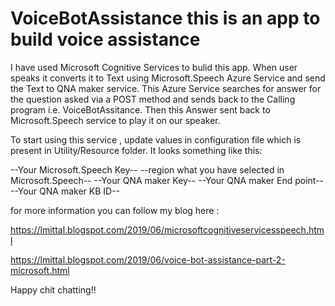 # VoiceBotAssistance this is an app to build voice assistance 

I have used Microsoft Cognitive Services to bulid this app. When user speaks it converts it to Text using Microsoft.Speech Azure Service and send the Text to QNA maker service. This Azure Service searches for answer for the question asked via a POST method and sends back to the Calling program i.e. VoiceBotAssitance. Then this Answer sent back to Microsoft.Speech service to play it on our speaker.

To start using this service , update values in configuration file which is present in Utility/Resource folder. It looks something like this:

<?xml version="1.0" encoding="utf-8" standalone="yes"?>
<root>
 <config>
  <key>--Your Microsoft.Speech Key--</key>
  <region>--region what you have selected in Microsoft.Speech--</region>
   <QandAKey>--Your QNA maker Key--</QandAKey>
   <EndPointKey>--Your QNA maker End point--</EndPointKey>
   <kbID>--Your QNA maker KB ID--</kbID>
 </config>
</root>

for more information you can follow my blog here :

https://lmittal.blogspot.com/2019/06/microsoftcognitiveservicesspeech.html

https://lmittal.blogspot.com/2019/06/voice-bot-assistance-part-2-microsoft.html

Happy chit chatting!!
